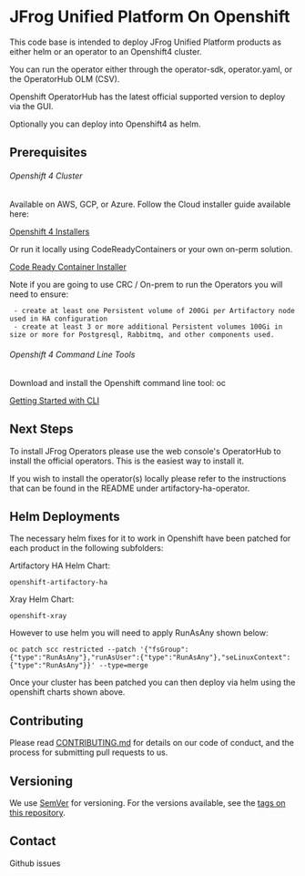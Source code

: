 # JFrog Unified Platform On Openshift

This code base is intended to deploy JFrog Unified Platform products as either helm or an operator to an Openshift4 cluster.

You can run the operator either through the operator-sdk, operator.yaml, or the OperatorHub OLM (CSV).

Openshift OperatorHub has the latest official supported version to deploy via the GUI.

Optionally you can deploy into Openshift4 as helm.

## Prerequisites

###### Openshift 4 Cluster

Available on AWS, GCP, or Azure. Follow the Cloud installer guide available here:

[Openshift 4 Installers](https://cloud.redhat.com/openshift/install)

Or run it locally using CodeReadyContainers or your own on-perm solution.

[Code Ready Container Installer](https://cloud.redhat.com/openshift/install/crc/installer-provisioned)

Note if you are going to use CRC / On-prem to run the Operators you will need to ensure:

```
 - create at least one Persistent volume of 200Gi per Artifactory node used in HA configuration
 - create at least 3 or more additional Persistent volumes 100Gi in size or more for Postgresql, Rabbitmq, and other components used.
```

###### Openshift 4 Command Line Tools

Download and install the Openshift command line tool: oc

[Getting Started with CLI](https://docs.openshift.com/container-platform/4.2/cli_reference/openshift_cli/getting-started-cli.html)

## Next Steps

To install JFrog Operators please use the web console's OperatorHub to install the official operators. This is the easiest way to install it.

If you wish to install the operator(s) locally please refer to the instructions that can be found in the README under artifactory-ha-operator.

## Helm Deployments

The necessary helm fixes for it to work in Openshift have been patched for each product in the following subfolders:

Artifactory HA Helm Chart:
```
openshift-artifactory-ha
```

Xray Helm Chart:
```
openshift-xray
```

However to use helm you will need to apply RunAsAny shown below:

```
oc patch scc restricted --patch '{"fsGroup":{"type":"RunAsAny"},"runAsUser":{"type":"RunAsAny"},"seLinuxContext":{"type":"RunAsAny"}}' --type=merge
```

Once your cluster has been patched you can then deploy via helm using the openshift charts shown above.

## Contributing
Please read [CONTRIBUTING.md](JFrog-Cloud-Installers/Openshift4/artifactory-ha-operator/CONTRIBUTING.md) for details on our code of conduct, and the process for submitting pull requests to us.

## Versioning
We use [SemVer](http://semver.org/) for versioning. For the versions available, see the [tags on this repository](https://github.com/jfrog/JFrog-Cloud-Installers/tags).

## Contact

Github issues
